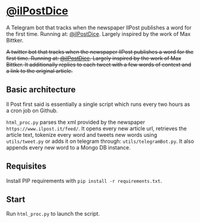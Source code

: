 # [@ilPostDice](https://twitter.com/ilpostdice)

A Telegram bot that tracks when the newspaper IlPost publishes a word for the first time. Running at: [@ilPostDice]([https://twitter.com/ilpostdice](https://t.me/nuoveparoledelpost)). Largely inspired by the work of Max Bittker.

<s>A twitter bot that tracks when the newspaper IlPost publishes a word for the first time. Running at: [@ilPostDice](https://twitter.com/ilpostdice). Largely inspired by the work of Max Bittker.
It additionally replies to each tweet with a few words of context and a link to the original article.
</s>


Basic architecture
----------

Il Post first said is essentially a single script which runs every two hours as a cron job on Github.

`html_proc.py` parses the xml provided by the newspaper `https://www.ilpost.it/feed/`. It opens every new article url, retrieves the article text, tokenize every word and tweets new words using `utils/tweet.py` or adds it on telegram through: `utils/telegramBot.py`. It also appends every new word to a Mongo DB instance.


Requisites
----------

Install PIP requirements with `pip install -r requirements.txt`.

Start
-----

Run `html_proc.py` to launch the script.
